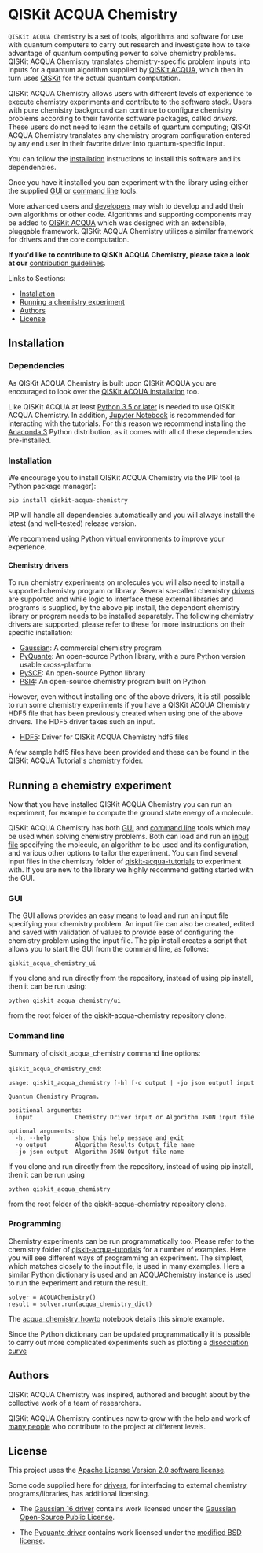 # QISKit ACQUA Chemistry

`QISKit ACQUA Chemistry` is a set of tools, algorithms and software for use with quantum computers
to carry out research and investigate how to take advantage of quantum computing power to solve chemistry
problems. QISKit ACQUA Chemistry translates chemistry-specific problem inputs into inputs for a quantum algorithm
supplied by [QISKit ACQUA](https://github.com/QISKit/qiskit-acqua), which then in turn uses
[QISKit](https://www.qiskit.org/) for the actual quantum computation.

QISKit ACQUA Chemistry allows users with different levels of experience to execute chemistry experiments and
contribute to the software stack.  Users with pure chemistry background can continue to configure chemistry
problems according to their favorite software packages, called *drivers*.  These users do not need to learn the
details of quantum computing; QISKit ACQUA Chemistry translates any chemistry program configuration entered by
any end user in their favorite driver into quantum-specific input.

You can follow the [installation](#installation) instructions to install this software and its dependencies.

Once you have it installed you can experiment with the library using either the supplied [GUI](#gui) or
[command line](#command-line) tools.

More advanced users and [developers](qiskit_acqua_chemistry#developers) may wish to develop and add their own
algorithms or other code. Algorithms and supporting components may be added to
[QISKit ACQUA](https://github.com/QISKit/qiskit-acqua) which was designed with an extensible, pluggable
framework. QISKit ACQUA Chemistry utilizes a similar framework for drivers and the core computation.

**If you'd like to contribute to QISKit ACQUA Chemistry, please take a look at our**
[contribution guidelines](.github/CONTRIBUTING.rst).

Links to Sections:

* [Installation](#installation)
* [Running a chemistry experiment](#running-a-chemistry-experiment)
* [Authors](#authors-alphabetical)
* [License](#license)

## Installation

### Dependencies

As QISKit ACQUA Chemistry is built upon QISKit ACQUA you are encouraged to look over the
[QISKit ACQUA installation](https://github.com/QISKit/qiskit-acqua/blob/master/README.md#installation) too.

Like QISKit ACQUA at least [Python 3.5 or later](https://www.python.org/downloads/) is needed to use
QISKit ACQUA Chemistry.
In addition, [Jupyter Notebook](https://jupyter.readthedocs.io/en/latest/install.html) is recommended
for interacting with the tutorials.
For this reason we recommend installing the [Anaconda 3](https://www.continuum.io/downloads)
Python distribution, as it comes with all of these dependencies pre-installed.

### Installation

We encourage you to install QISKit ACQUA Chemistry via the PIP tool (a Python package manager):

```
pip install qiskit-acqua-chemistry
```

PIP will handle all dependencies automatically and you will always install the latest (and well-tested)
release version.

We recommend using Python virtual environments to improve your experience.

#### Chemistry drivers

To run chemistry experiments on molecules you will also need to install a supported chemistry program or library. 
Several so-called chemistry [drivers](qiskit_acqua_chemistry/drivers/README.md) are supported and while logic to
interface these external libraries and programs is supplied, by the above pip install, the dependent chemistry library
or program needs to be installed separately. The following chemistry drivers are supported, please refer to these for
more instructions on their specific installation: 

* [Gaussian](qiskit_acqua_chemistry/drivers/gaussiand/README.md): A commercial chemistry program  
* [PyQuante](qiskit_acqua_chemistry/drivers/pyquanted/README.md): An open-source Python library, with a pure Python version usable cross-platform
* [PySCF](qiskit_acqua_chemistry/drivers/pyscfd/README.md): An open-source Python library 
* [PSI4](qiskit_acqua_chemistry/drivers/psi4d/README.md): An open-source chemistry program built on Python

However, even without installing one of the above drivers, it is still possible to run some chemistry experiments if
you have a QISKit ACQUA Chemistry HDF5 file that has been previously created when using one of the above drivers.
The HDF5 driver takes such an input. 

* [HDF5](qiskit_acqua_chemistry/drivers/hdf5d/README.md): Driver for QISKit ACQUA Chemistry hdf5 files    
 
A few sample hdf5 files have been provided and these can be found in the 
QISKit ACQUA Tutorial's [chemistry folder](https://github.com/QISKit/qiskit-acqua-tutorials/tree/master/chemistry).  

## Running a chemistry experiment

Now that you have installed QISKit ACQUA Chemistry you can run an experiment, for example to compute the ground
state energy of a molecule.

QISKit ACQUA Chemistry has both [GUI](#gui) and [command line](#command-line) tools which may be used when solving
chemistry problems. Both can load and run an [input file](qiskit_acqua_chemistry#input-file) specifying the molecule,
an algorithm to be used and its configuration, and various other options to tailor the experiment. You can find several
input files in the chemistry folder of
[qiskit-acqua-tutorials](https://github.com/QISKit/qiskit-acqua-tutorials/tree/master/chemistry/input_files)
to experiment with. If you are new to the library we highly recommend getting started with the GUI.

### GUI

The GUI allows provides an easy means to load and run an input file specifying your chemistry problem. An input file
can also be created, edited and saved with validation of values to provide ease of configuring the chemistry problem
using the input file. The pip install creates a script that allows you to start the GUI from the
command line, as follows:

`qiskit_acqua_chemistry_ui`

If you clone and run directly from the repository, instead of using
pip install, then it can be run using:

`python qiskit_acqua_chemistry/ui`

from the root folder of the qiskit-acqua-chemistry repository clone.

### Command line

Summary of qiskit_acqua_chemistry command line options:

`qiskit_acqua_chemistry_cmd`:
```
usage: qiskit_acqua_chemistry [-h] [-o output | -jo json output] input

Quantum Chemistry Program.

positional arguments:
  input            Chemistry Driver input or Algorithm JSON input file

optional arguments:
  -h, --help       show this help message and exit
  -o output        Algorithm Results Output file name
  -jo json output  Algorithm JSON Output file name
```

If you clone and run directly from the repository, instead of using
pip install, then it can be run using

`python qiskit_acqua_chemistry`

from the root folder of the qiskit-acqua-chemistry repository clone.

### Programming

Chemistry experiments can be run programmatically too. Please refer to the chemistry folder of
[qiskit-acqua-tutorials](https://github.com/QISKit/qiskit-acqua-tutorials/tree/master/chemistry)
for a number of examples. Here you will see different ways of programming an experiment. The simplest, which
matches closely to the input file, is used in many examples. Here a similar Python dictionary is used and an
ACQUAChemistry instance is used to run the experiment and return the result.
```
solver = ACQUAChemistry()
result = solver.run(acqua_chemistry_dict)
```
The [acqua_chemistry_howto](https://github.com/QISKit/qiskit-acqua-tutorials/blob/master/chemistry/acqua_chemistry_howto.ipynb)
notebook details this simple example.

Since the Python dictionary can be updated programmatically it is possible to carry out more complicated experiments
such as plotting a
[disocciation curve](https://github.com/QISKit/qiskit-acqua-tutorials/blob/master/chemistry/lih_uccsd.ipynb)


## Authors

QISKit ACQUA Chemistry was inspired, authored and brought about by the collective
work of a team of researchers.

QISKit ACQUA Chemistry continues now to grow with the help and work of [many people](CONTRIBUTORS.md) who contribute
to the project at different levels.

## License

This project uses the [Apache License Version 2.0 software license](https://www.apache.org/licenses/LICENSE-2.0).

Some code supplied here for [drivers](qiskit_acqua_chemistry/drivers/README.md), for interfacing to external chemistry
programs/libraries, has additional licensing.

* The [Gaussian 16 driver](qiskit_acqua_chemistry/drivers/gaussiand/README.md) contains work licensed under the
[Gaussian Open-Source Public License](qiskit_acqua_chemistry/drivers/gaussiand/gauopen/LICENSE.txt).

* The [Pyquante driver](qiskit_acqua_chemistry/drivers/pyquanted/README.md) contains work licensed under the
[modified BSD license](qiskit_acqua_chemistry/drivers/pyquanted/LICENSE.txt).
